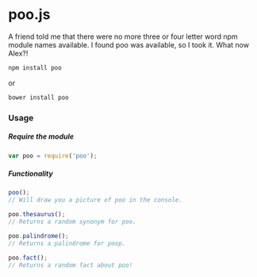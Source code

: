 # poo.js

A friend told me that there were no more three or four letter word npm module names available. I found poo was available, so I took it. What now Alex?!

```javascript
npm install poo
```
or
```javascript
bower install poo
```

### Usage
##### Require the module
```javascript
var poo = require('poo');
```

##### Functionality
```javascript
poo();
// Will draw you a picture of poo in the console.

poo.thesaurus();
// Returns a random synonym for poo.

poo.palindrome();
// Returns a palindrome for poop.

poo.fact();
// Returns a random fact about poo!
```
